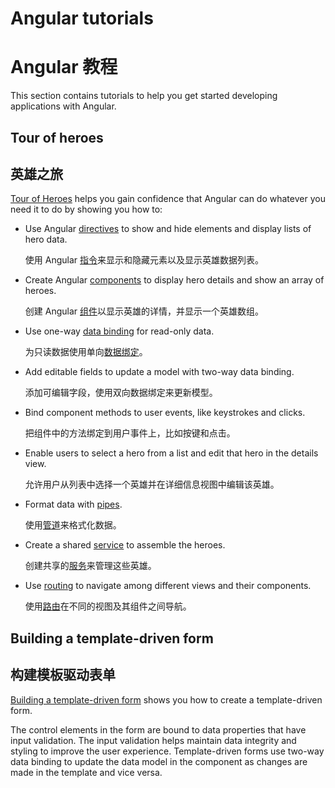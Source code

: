 # Angular tutorials

# Angular 教程

This section contains tutorials to help you get started developing applications with Angular.

## Tour of heroes

## 英雄之旅

[Tour of Heroes](tutorial/tour-of-heroes) helps you gain confidence that Angular can do whatever you need it to do by showing you how to:

* Use Angular [directives](guide/glossary#directive "Directives definition") to show and hide elements and display lists of hero data.

  使用 Angular [指令](guide/glossary#directive "指令定义")来显示和隐藏元素以及显示英雄数据列表。

* Create Angular [components](guide/glossary#component "Components definition") to display hero details and show an array of heroes.

  创建 Angular [组件](guide/glossary#component "Components definition")以显示英雄的详情，并显示一个英雄数组。

* Use one-way [data binding](guide/glossary#data-binding "Data binding definition") for read-only data.

  为只读数据使用单向[数据绑定](guide/glossary#data-binding "Data binding definition")。

* Add editable fields to update a model with two-way data binding.

  添加可编辑字段，使用双向数据绑定来更新模型。

* Bind component methods to user events, like keystrokes and clicks.

  把组件中的方法绑定到用户事件上，比如按键和点击。

* Enable users to select a hero from a list and edit that hero in the details view.

  允许用户从列表中选择一个英雄并在详细信息视图中编辑该英雄。

* Format data with [pipes](guide/glossary#pipe "Pipe definition").

  使用[管道](guide/glossary#pipe "Pipe definition")来格式化数据。

* Create a shared [service](guide/glossary#service "Service definition") to assemble the heroes.

  创建共享的[服务](guide/glossary#service "Service definition")来管理这些英雄。

* Use [routing](guide/glossary#router "Router definition") to navigate among different views and their components.

  使用[路由](guide/glossary#router "Router definition")在不同的视图及其组件之间导航。

## Building a template-driven form

## 构建模板驱动表单

[Building a template-driven form](guide/forms) shows you how to create a template-driven form.

The control elements in the form are bound to data properties that have input validation. The input validation helps maintain data integrity and styling to improve the user experience.
Template-driven forms use two-way data binding to update the data model in the component as changes are made in the template and vice versa.
